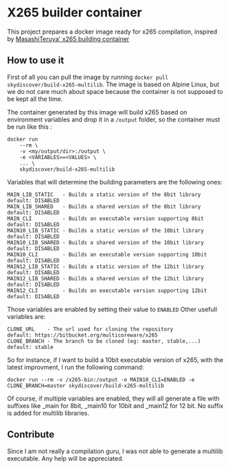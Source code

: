 X265 builder container
======================

This project prepares a docker image ready for x265 compilation, inspired by [MasashiTeruya' x265 building container](https://github.com/MasashiTeruya/build-x265-docker)

How to use it
-------------

First of all you can pull the image by running `docker pull skydiscover/build-x265-multilib`.
The image is based on Alpine Linux, but we do not care much about space because the container is not supposed to be kept all the time.

The container generated by this image will build x265 based on environment variables and drop it in a `/output` folder, so the container must be run like this :

```
docker run
    --rm \
    -v <my/output/dir>:/output \
    -e <VARIABLES>=<VALUES> \
    ... \
    skydiscover/build-x265-multilib
```


Variables that will determine the building parameters are the following ones:

```
MAIN_LIB_STATIC   - Builds a static version of the 8bit library   default: DISABLED
MAIN_LIB_SHARED   - Builds a shared version of the 8bit library   default: DISABLED
MAIN_CLI          - Builds an executable version supporting 8bit  default: DISABLED
MAIN10_LIB_STATIC - Builds a static version of the 10bit library  default: DISABLED
MAIN10_LIB_SHARED - Builds a shared version of the 10bit library  default: DISABLED
MAIN10_CLI        - Builds an executable version supporting 10bit default: DISABLED
MAIN12_LIB_STATIC - Builds a static version of the 12bit library  default: DISABLED
MAIN12_LIB_SHARED - Builds a shared version of the 12bit library  default: DISABLED
MAIN12_CLI        - Builds an executable version supporting 12bit default: DISABLED
```


Those variables are enabled by setting their value to `ENABLED`
Other usefull variables are:

```
CLONE_URL    - The url used for cloning the repository          default: https://bitbucket.org/multicoreware/x265
CLONE_BRANCH - The branch to be cloned (eg: master, stable,...) default: stable
```

So for instance, if I want to build a 10bit executable version of x265, with the latest improvment, I run the following command:
```
docker run --rm -v /x265-bin:/output -e MAIN10_CLI=ENABLED -e CLONE_BRANCH=master skydiscover/build-x265-multilib
```

Of course, if multiple variables are enabled, they will all generate a file with suffixes like _main for 8bit, _main10 for 10bit and _main12 for 12 bit.
No suffix is added for multilib libraries.

Contribute
----------

Since I am not really a compilation guru, I was not able to generate a multilib executable. Any help will be appreciated.


